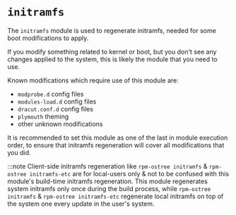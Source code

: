 # `initramfs`

The `initramfs` module is used to regenerate initramfs, needed for some boot modifications to apply.

If you modify something related to kernel or boot, but you don't see any changes applied to the system, this is likely the module that you need to use.

Known modifications which require use of this module are:
- `modprobe.d` config files
- `modules-load.d` config files
- `dracut.conf.d` config files
- `plymouth` theming
- other unknown modifications

It is recommended to set this module as one of the last in module execution order, to ensure that initramfs regeneration will cover all modifications that you did.

:::note
Client-side initramfs regeneration like `rpm-ostree initramfs` & `rpm-ostree initramfs-etc` are for local-users only & not to be confused with this module's build-time initramfs regeneration.
This module regenerates system initramfs only once during the build process, while `rpm-ostree initramfs` & `rpm-ostree initramfs-etc` regenerate local initramfs on top of the system one every update in the user's system.
